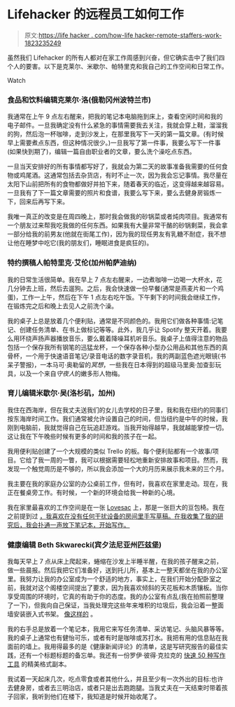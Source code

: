 # Lifehacker 的远程员工如何工作

> 原文:[https://life hacker . com/how-life hacker-remote-staffers-work-1823235249](https://lifehacker.com/how-lifehackers-remote-staffers-work-1823235249)

虽然我们 Lifehacker 的所有人都对在家工作周感到兴奋，但它确实击中了我们四个人的要害。以下是克莱尔、米歇尔、帕特里克和我自己的工作空间和日常工作。

Watch

### 食品和饮料编辑克莱尔·洛(俄勒冈州波特兰市)

我通常在上午 9 点左右醒来，把我的笔记本电脑拖到床上，查看空闲时间和我的电子邮件。一旦我确定没有什么紧急的事情需要我去关注，我就会穿上鞋，溜溜我的狗，然后泡一杯咖啡，走到沙发上，在那里我写下一天的第一篇文章。(有时候早上需要煮点东西，但这种情况很少。)一旦我写了第一件事，我要么写下一件事(如果快到期了)，编辑一篇自由职业者的文章，要么洗个澡吃点东西。

一旦当天安排好的所有事情都写好了，我就会为第二天的故事准备我需要的任何食物或鸡尾酒。这通常包括去杂货店，有时不止一次，因为我会忘记事情。我尽量在太阳下山前把所有的食物都做好并拍下来，随着春天的临近，这变得越来越容易。一旦我有了下一篇文章需要的照片和食谱，我要么写下来，要么去健身房锻炼一下，回来后再写下来。

我唯一真正的改变是在周四晚上，那时我会做我的砂锅菜或者炖肉项目。我通常有一个朋友过来帮我吃我做的任何东西。如果我有大量非常干酪的砂锅剩菜，我会拿一部分给我的前男友(他就在街尾工作)，因为我的现任男友有乳糖不耐症，我不想让他在睡梦中吃它(我的朋友们，睡眠进食是疯狂的)。

### 特约撰稿人帕特里克·艾伦(加州帕萨迪纳)

我的日常生活很简单。我在早上 7 点左右醒来，一边煮咖啡一边喝一大杯水，花几分钟去上班，然后去遛狗。之后，我会快速做一份早餐(通常是燕麦片和一个鸡蛋)，工作一上午，然后在下午 1 点左右吃午饭。下午剩下的时间我会继续工作，在锻炼完之后和晚上去见人之前洗个澡。

我的桌子上总是放着几个便利贴，通常是不同颜色的。我用它们做各种事情:记笔记、创建任务清单、在书上做标记等等。此外，我几乎让 Spotify 整天开着。我要么用环绕声扬声器播放音乐，要么戴着降噪耳机听音乐。我桌子上值得注意的物品包括一个保存我所有钢笔的迅猛龙杯，一个保存各种小型办公用品和其他东西的真骨杯，一个用于快速语音笔记/录音电话的数字录音机，我的两副蓝色遮光眼镜(书呆子警报)，一本马可·奥勒留的*冥想*，一些我在日本得到的超级马里奥·加查彭玩具，以及一个来自*守夜人*的嫩多形人物梅。

### 育儿编辑米歇尔·吴(洛杉矶，加州)

我住在西海岸，但在我丈夫送我们的女儿去学校的日子里，我和我在纽约的同事们按东海岸时间工作。我们通常被允许设置自己的时间，但当纽约是中午的时候，我刚到电脑前，我就觉得自己在玩追赶游戏。当我开始得越早，我就越能掌控一切。这让我在下午晚些时候有更多的时间和我的孩子在一起。

我用便利贴创建了一个大规模的类似 Trello 的板。每个便利贴都有一个故事/项目。它给了我一周的一瞥，我可以根据需要轻松地重新安排故事和项目。然而，我发现一个触觉周历是不够的，所以我会添加一个大的月历来展示我未来的三个月。

我主要在我的家庭办公室的办公桌前工作，但有时，我喜欢在家里走动。现在，我正在餐桌旁工作。有时候，一个新的环境会给我一种新的心境。

我在家里最喜欢的工作空间是在一张 [Lovesac](https://www.lovesac.com/) 上，那是一张巨大的豆包椅。我在 之前提到过 [，我喜欢在没有任何干扰设备的房间里手写草稿。在我收集了我的研究后，我会扑通一声放下笔记本，开始写作。](https://lifehacker.com/the-life-hacks-we-actually-use-1821998820)

### 健康编辑 Beth Skwarecki(宾夕法尼亚州匹兹堡)

我每天早上 7 点从床上爬起来，蜷缩在沙发上半睡半醒，在我的孩子醒来之前，做一些晨报。然后我把它们准备好，送到托儿所，基本上一整天都坐在我的办公室里。我努力让我的办公室成为一个舒适的地方，事实上，在我们开始分配卧室之前，我就对这个阁楼空间提出了要求，因为我喜欢倾斜的天花板和木质镶板。当你享受周围的环境时，它真的有助于你的态度。我的办公室有点乱(我在拍照前整理了一下)，但我向自己保证，当我处理完这些年来堆积的垃圾后，我会沿着一整面墙安装嵌入式书架。 [像这样的](http://tribunen.com/28321/inspiring-attic-shelving-ideas/best-25-attic-library-ideas-on-pinterest-renovation-super-shelving/) 。

我的右手总是放着一个笔记本，我用它来写任务清单、采访笔记、头脑风暴等等。我的桌子上通常也有健怡可乐，或者有时是咖啡或苏打水。我把有用的信息贴在我面前的墙上。我用得最多的是《健康新闻评论》的清单，这是写研究报告的最佳实践，还有一个标题标题的备忘单。我还有一份罗伊·彼得·克拉克的 [快速 50 种写作工具](https://dcripe.files.wordpress.com/2014/06/50-writing-tools.pdf) 的精美格式副本。

我试着一天起床几次，吃点零食或者其他什么，并且至少有一次外出的目标:也许去健身房，或者去三明治店，或者只是出去跑跑腿。当我丈夫在一天结束时带着孩子回家，我听到他们在楼下，我知道是时候开始收尾了。